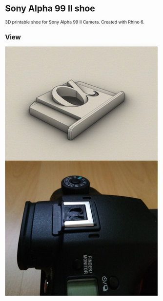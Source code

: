 # Sony Alpha 99 II shoe
3D printable shoe for Sony Alpha 99 II Camera. Created with Rhino 6.

## View
<img src="sony-a99ii-shoe.jpg" width="500" align="center"> 
<img src="sony-a99ii-shoe-image.jpg" width="500" align="center"> 

